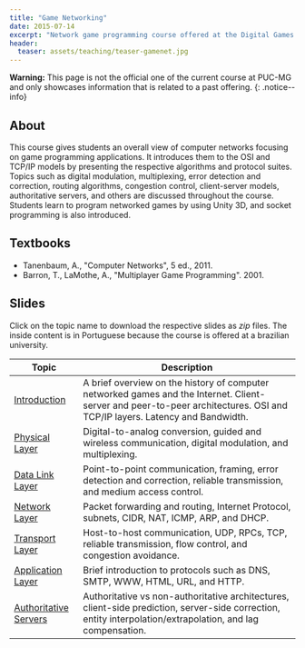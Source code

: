 ```yaml
---
title: "Game Networking"
date: 2015-07-14
excerpt: "Network game programming course offered at the Digital Games Department at PUC Minas."
header:
  teaser: assets/teaching/teaser-gamenet.jpg
---
```


**Warning:** This page is not the official one of the current course at PUC-MG and only showcases information that is related to a past offering.
{: .notice--info}

## About

This course gives students an overall view of computer networks focusing on game programming applications. It introduces them to the OSI and TCP/IP models by presenting the respective algorithms and protocol suites. Topics such as digital modulation, multiplexing, error detection and correction, routing algorithms, congestion control, client-server models, authoritative servers, and others are discussed throughout the course. Students learn to program networked games by using Unity 3D, and socket programming is also introduced.

## Textbooks

* Tanenbaum, A., "Computer Networks", 5 ed., 2011.
* Barron, T., LaMothe, A., "Multiplayer Game Programming". 2001.

## Slides

Click on the topic name to download the respective slides as *zip* files. The inside content is in Portuguese because the course is offered at a brazilian university.

Topic | Description
------|------------
[Introduction](https://dl.dropboxusercontent.com/s/usgd7p9vurmoixn/01-introducao.zip?dl=1) | A brief overview on the history of computer networked games and the Internet. Client-server and peer-to-peer architectures. OSI and TCP/IP layers. Latency and Bandwidth.
[Physical Layer](https://dl.dropboxusercontent.com/s/b5y7gsbudr959zf/02-fisica.zip?dl=1) | Digital-to-analog conversion, guided and wireless communication, digital modulation, and multiplexing.
[Data Link Layer](https://dl.dropboxusercontent.com/s/1lgky0jyyn0tgv8/03-enlace.zip?dl=1) | Point-to-point communication, framing, error detection and correction, reliable transmission, and medium access control.
[Network Layer](https://dl.dropboxusercontent.com/s/y252j3wazbnmofl/04-rede.zip?dl=1) | Packet forwarding and routing, Internet Protocol, subnets, CIDR, NAT, ICMP, ARP, and DHCP.
[Transport Layer](https://dl.dropboxusercontent.com/s/tdtgbxbw29z60sg/05-transporte.zip?dl=1) | Host-to-host communication, UDP, RPCs, TCP, reliable transmission, flow control, and congestion avoidance.
[Application Layer](https://dl.dropboxusercontent.com/s/r9kjx0b3vcn44l9/06-aplicacao.zip?dl=1) | Brief introduction to protocols such as DNS, SMTP, WWW, HTML, URL, and HTTP.
[Authoritative Servers](https://dl.dropboxusercontent.com/s/z0wtdaw8rm9cvic/07-autoritario.zip?dl=1) | Authoritative vs non-authoritative architectures, client-side prediction, server-side correction, entity interpolation/extrapolation, and lag compensation.


